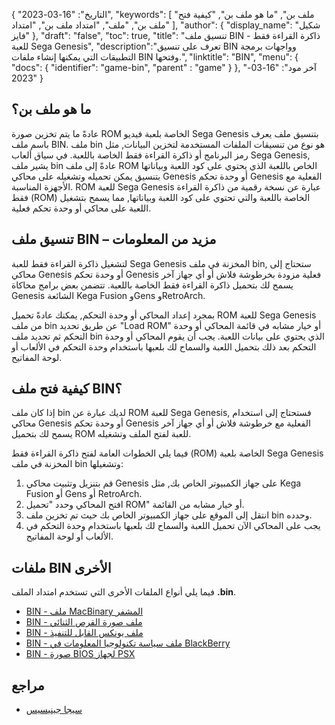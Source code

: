 {
"التاريخ": "16-03-2023",
  "keywords": [
"ملف بن",
"ما هو ملف بن",
"كيفية فتح ملف بن",
"ملف",
"امتداد ملف بن",
"امتداد"
],
  "author": {
"display_name": "شكيل فايز"
},
"draft": "false",
"toc": true,
"title": "تنسيق ملف BIN - ذاكرة القراءة فقط للعبة Sega Genesis",
  "description":"تعرف على تنسيق BIN وواجهات برمجة التطبيقات التي يمكنها إنشاء ملفات BIN وفتحها.",
"linktitle": "BIN",
  "menu": {
    "docs": {
      "identifier": "game-bin",
"parent" : "game"
}
},
"آخر مود": "16-03-2023"
}

## ما هو ملف بن؟

عادةً ما يتم تخزين صورة ROM الخاصة بلعبة فيديو Sega Genesis بتنسيق ملف يعرف باسم ملف BIN. ملف bin هو نوع من تنسيقات الملفات المستخدمة لتخزين البيانات, مثل رمز البرنامج أو ذاكرة القراءة فقط الخاصة باللعبة. في سياق ألعاب Sega Genesis, يشير ملف bin عادةً إلى ملف ROM الخاص باللعبة الذي يحتوي على كود اللعبة وبياناتها بتنسيق يمكن تحميله وتشغيله على محاكي Genesis أو وحدة تحكم Genesis الفعلية مع الأجهزة المناسبة. ROM للعبة Sega Genesis عبارة عن نسخة رقمية من ذاكرة القراءة فقط (ROM) الخاصة باللعبة والتي تحتوي على كود اللعبة وبياناتها, مما يسمح بتشغيل اللعبة على محاكي أو وحدة تحكم فعلية.

## تنسيق ملف BIN – مزيد من المعلومات

لتشغيل ذاكرة القراءة فقط للعبة Sega Genesis المخزنة في ملف bin, ستحتاج إلى محاكي Genesis أو وحدة تحكم Genesis فعلية مزودة بخرطوشة فلاش أو أي جهاز آخر يسمح لك بتحميل ذاكرة القراءة فقط الخاصة باللعبة. تتضمن بعض برامج محاكاة Genesis الشائعة Kega Fusion وGens وRetroArch.

بمجرد إعداد المحاكي أو وحدة التحكم, يمكنك عادةً تحميل ROM للعبة Sega Genesis من ملف bin عن طريق تحديد "Load ROM" أو خيار مشابه في قائمة المحاكي أو وحدة التحكم ثم تحديد ملف bin الذي يحتوي على بيانات اللعبة. يجب أن يقوم المحاكي أو وحدة التحكم بعد ذلك بتحميل اللعبة والسماح لك بلعبها باستخدام وحدة التحكم في الألعاب أو لوحة المفاتيح.

## كيفية فتح ملف BIN؟

إذا كان ملف bin لديك عبارة عن ROM للعبة Sega Genesis, فستحتاج إلى استخدام محاكي Genesis أو وحدة تحكم Genesis الفعلية مع خرطوشة فلاش أو أي جهاز آخر يسمح لك بتحميل ROM للعبة لفتح الملف وتشغيله.

فيما يلي الخطوات العامة لفتح ذاكرة القراءة فقط (ROM) الخاصة بلعبة Sega Genesis المخزنة في ملف bin وتشغيلها:

1. قم بتنزيل وتثبيت محاكي Genesis على جهاز الكمبيوتر الخاص بك, مثل Kega Fusion أو Gens أو RetroArch.
2. افتح المحاكي وحدد "تحميل ROM" أو خيار مشابه من القائمة.
3. انتقل إلى الموقع على جهاز الكمبيوتر الخاص بك حيث تم تخزين ملف bin وحدده.
4. يجب على المحاكي الآن تحميل اللعبة والسماح لك بلعبها باستخدام وحدة التحكم في الألعاب أو لوحة المفاتيح.

## ملفات BIN الأخرى

فيما يلي أنواع الملفات الأخرى التي تستخدم امتداد الملف **.bin**.

- [BIN - ملف MacBinary المشفر](/ar/compression/bin/)
- [BIN - ملف صورة القرص الثنائي](/ar/disc-and-media/bin/)
- [BIN - ملف يونكس القابل للتنفيذ](/ar/executable/bin/)
- [BIN - ملف سياسة تكنولوجيا المعلومات في BlackBerry](/ar/settings/bin/)
- [BIN - صورة BIOS لجهاز PSX](/ar/game/bin-pcsx/)

## مراجع
* [سيجا جينيسيس](https://en.wikipedia.org/wiki/Sega_Genesis)

